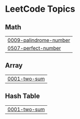 <!---LeetCode Topics Start-->
# LeetCode Topics
## Math
|  |
| ------- |
| [0009-palindrome-number](https://github.com/RupenParthu/LeetCode/tree/master/0009-palindrome-number) |
| [0507-perfect-number](https://github.com/RupenParthu/LeetCode/tree/master/0507-perfect-number) |
## Array
|  |
| ------- |
| [0001-two-sum](https://github.com/RupenParthu/LeetCode/tree/master/0001-two-sum) |
## Hash Table
|  |
| ------- |
| [0001-two-sum](https://github.com/RupenParthu/LeetCode/tree/master/0001-two-sum) |
<!---LeetCode Topics End-->
